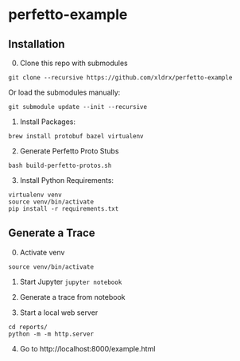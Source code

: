 # perfetto-example

## Installation
0. Clone this repo with submodules
```
git clone --recursive https://github.com/xldrx/perfetto-example
```
Or load the submodules manually:
```
git submodule update --init --recursive
```

1. Install Packages:
```
brew install protobuf bazel virtualenv
```

2. Generate Perfetto Proto Stubs
```
bash build-perfetto-protos.sh
```

3. Install Python Requirements:
```
virtualenv venv
source venv/bin/activate
pip install -r requirements.txt
```

## Generate a Trace
0. Activate venv
```
source venv/bin/activate
```
1. Start Jupyter
  `jupyter notebook`

2. Generate a trace from notebook

3. Start a local web server
```
cd reports/
python -m -m http.server
```

4. Go to http://localhost:8000/example.html
